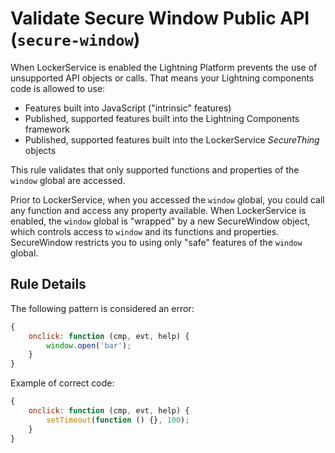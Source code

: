 # Validate Secure Window Public API (`secure-window`)

When LockerService is enabled the Lightning Platform prevents the use of unsupported API objects or calls. That means your Lightning components code is allowed to use:

- Features built into JavaScript ("intrinsic" features)
- Published, supported features built into the Lightning Components framework
- Published, supported features built into the LockerService _SecureThing_ objects

This rule validates that only supported functions and properties of the `window` global are accessed.

Prior to LockerService, when you accessed the `window` global, you could call any function and access any property available. When LockerService is enabled, the `window` global is "wrapped" by a new SecureWindow object, which controls access to `window` and its functions and properties. SecureWindow restricts you to using only "safe" features of the `window` global.

## Rule Details

The following pattern is considered an error:

```js
{
    onclick: function (cmp, evt, help) {
        window.open('bar');
    }
}
```

Example of correct code:

```js
{
    onclick: function (cmp, evt, help) {
        setTimeout(function () {}, 100);
    }
}
```
